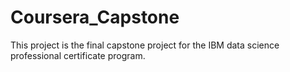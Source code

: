 # Coursera_Capstone
This project is the final capstone project for the IBM data science professional certificate program.
